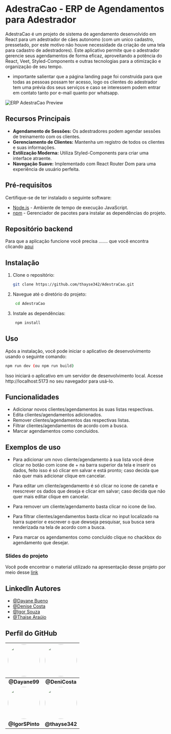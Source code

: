 
# AdestraCao - ERP de Agendamentos para Adestrador

AdestraCao é um projeto de sistema de agendamento desenvolvido em React para um adestrador de cães autonomo (com um unico cadastro, pressetado, por este motivo não houve necessidade da criação de uma tela para cadastro de adestradores). Este aplicativo permite que o adestrador gerencie seus agendamentos de forma eficaz, aproveitando a potência do React, Veet, Styled-Components e outras tecnologias para a otimização e organização de seu tempo.
 * importante salientar que a página landing page foi construida para que todas as pessoas possam ter acesso, logo os clientes do adestrador tem uma prévia dos seus serviços e caso se interessem podem entrar em contato tanto por e-mail quanto por whatsapp.

![ERP AdestraCao Preview](url_da_imagem.png)

## Recursos Principais

- **Agendamento de Sessões:** Os adestradores podem agendar sessões de treinamento com os clientes.
- **Gerenciamento de Clientes:** Mantenha um registro de todos os clientes e suas informações.
- **Estilização Moderna:** Utiliza Styled-Components para criar uma interface atraente.
- **Navegação Suave:** Implementado com React Router Dom para uma experiência de usuário perfeita.

## Pré-requisitos

Certifique-se de ter instalado o seguinte software:

- [Node.js](https://nodejs.org/) - Ambiente de tempo de execução JavaScript.
- [npm](https://www.npmjs.com/) - Gerenciador de pacotes para instalar as dependências do projeto.

## Repositório backend

Para que a aplicação funcione você precisa .......
que você encontra clicando [aqui](www.)

## Instalação

1. Clone o repositório:

   ```bash
   git clone https://github.com/thayse342/AdestraCao.git
   ```

2. Navegue até o diretório do projeto:

   ```bash
    cd AdestraCao
   ```
3. Instale as dependências:

   ```bash
    npm install
   ```

## Uso

Após a instalação, você pode iniciar o aplicativo de desenvolvimento usando o seguinte comando:

```bash
npm run dev (ou npm run build)
```

Isso iniciará o aplicativo em um servidor de desenvolvimento local. Acesse http://localhost:5173 no seu navegador para usá-lo.

## Funcionalidades

- Adicionar novos clientes/agendamentos às suas listas respectivas.
- Edita clientes/agendamentos adicionados.
- Remover clientes/agendamentos das respectivas listas.
- Filtrar clientes/agendamentos de acordo com a busca.
- Marcar agendamentos como concluídos.

##  Exemplos de uso

* Para adicionar um novo cliente/agendamento à sua lista você deve clicar no botão com icone de + na barra superior da tela e inserir os dados, feito isso é só clicar em salvar e está pronto; caso decida que não quer mais adicionar clique em cancelar.

* Para editar um cliente/agendamento é só clicar no icone de caneta e reescrever os dados que deseja e clicar em salvar; caso decida que não quer mais editar clique em cancelar.

* Para remover um cliente/agendamento basta clicar no icone de lixo.

* Para filtrar clientes/agendamentos basta clicar no input localizado na barra superior e escrever o que dewseja pesquisar, sua busca sera renderizada na tela de acordo com a busca. 

* Para marcar os agendamentos como concluído clique no chackbox do agendamento que desejar.

### Slides do projeto
Você pode encontrar o material utilizado na apresentação desse projeto por meio desse [link](https://www.canva.com/design/DAFyFxOT7Xk/iJ4C_qura54z2dwkEMqMog/edit?utm_content=DAFyFxOT7Xk&utm_campaign=designshare&utm_medium=link2&utm_source=sharebutton)
## LinkedIn Autores

- [@Dayane Bueno](https://www.linkedin.com/in/dayane-stefane/)
- [@Denise Costa](https://www.linkedin.com/in/-denisecosta-/)
- [@Igor Souza](https://www.linkedin.com/in/igor-de-souza-pinto-8407a0207/)
- [@Thaise Araújo](https://www.linkedin.com/in/thaise-araujo-8152751bb/)


## Perfil do GitHub 

| [<img src="https://avatars.githubusercontent.com/u/132092648?v=4" width="100" height="100" style="border-radius:50%;">](https://github.com/Dayane99) | [<img src="https://avatars.githubusercontent.com/u/106042686?v=4" width="100" height="100" style="border-radius:50%;">](https://github.com/DeniCosta) |
|:---:|:---:|
| **@Dayane99** | **@DeniCosta** |
| [<img src="https://avatars.githubusercontent.com/u/98854015?v=4" width="100" height="100" style="border-radius:50%;">](hhttps://github.com/IgorSPinto) | [<img src="https://avatars.githubusercontent.com/u/110508195?v=4" width="100" height="100" style="border-radius:50%;">](https://github.com/thayse342) |
| **@IgorSPinto** | **@thayse342** |
